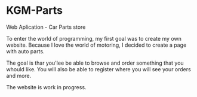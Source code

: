 # KGM-Parts
Web Aplication - Car Parts store

To enter the world of programming, my first goal was to create my own website. Because I love the world of motoring, I decided to create a page with auto parts. 

The goal is thar you'lee be able to browse and order something that you whould like. You will also be able to register where you will see your orders and more.

The website is work in progress.
